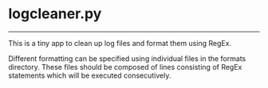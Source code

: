 # logcleaner.py

---

This is a tiny app to clean up log files and format them using RegEx.

Different formatting can be specified using individual files in the formats directory.
These files should be composed of lines consisting of RegEx statements which will be executed consecutively.
